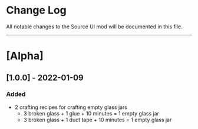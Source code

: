# Change Log
All notable changes to the Source UI mod will be documented in this file.

---

# [Alpha]

## [1.0.0] - 2022-01-09
### Added  
- 2 crafting recipes for crafting empty glass jars  
  - 3 broken glass + 1 glue + 10 minutes = 1 empty glass jar  
  - 3 broken glass + 1 duct tape + 10 minutes = 1 empty glass jar  

&nbsp;
